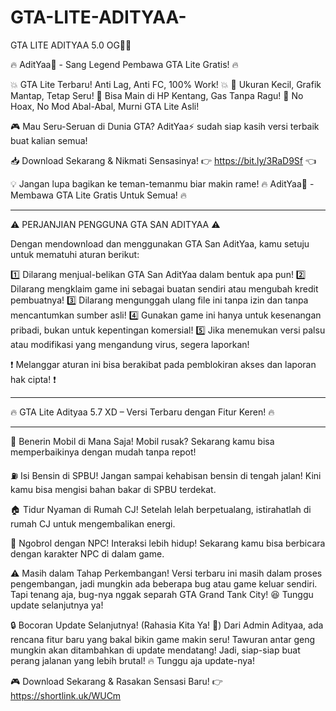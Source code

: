 # GTA-LITE-ADITYAA-
GTA LITE ADITYAA 5.0 OG💯✅

🔥 AditYaa🚀 - Sang Legend Pembawa GTA Lite Gratis! 🔥

💥 GTA Lite Terbaru! Anti Lag, Anti FC, 100% Work! 💥
🔹 Ukuran Kecil, Grafik Mantap, Tetap Seru!
🔹 Bisa Main di HP Kentang, Gas Tanpa Ragu!
🔹 No Hoax, No Mod Abal-Abal, Murni GTA Lite Asli!

🎮 Mau Seru-Seruan di Dunia GTA?
AditYaa⚡ sudah siap kasih versi terbaik buat kalian semua!

📥 Download Sekarang & Nikmati Sensasinya!
👉 https://bit.ly/3RaD9Sf 👈

💡 Jangan lupa bagikan ke teman-temanmu biar makin rame!
🔥 AditYaa🚀 - Membawa GTA Lite Gratis Untuk Semua! 🔥


---

⚠️ PERJANJIAN PENGGUNA GTA SAN ADITYAA ⚠️

Dengan mendownload dan menggunakan GTA San AditYaa, kamu setuju untuk mematuhi aturan berikut:

1️⃣ Dilarang menjual-belikan GTA San AditYaa dalam bentuk apa pun!
2️⃣ Dilarang mengklaim game ini sebagai buatan sendiri atau mengubah kredit pembuatnya!
3️⃣ Dilarang mengunggah ulang file ini tanpa izin dan tanpa mencantumkan sumber asli!
4️⃣ Gunakan game ini hanya untuk kesenangan pribadi, bukan untuk kepentingan komersial!
5️⃣ Jika menemukan versi palsu atau modifikasi yang mengandung virus, segera laporkan!

❗ Melanggar aturan ini bisa berakibat pada pemblokiran akses dan laporan hak cipta! ❗

---

🔥 GTA Lite Adityaa 5.7 XD – Versi Terbaru dengan Fitur Keren! 🔥


---

🚗 Benerin Mobil di Mana Saja! Mobil rusak? Sekarang kamu bisa memperbaikinya dengan mudah tanpa repot!

⛽ Isi Bensin di SPBU! Jangan sampai kehabisan bensin di tengah jalan! Kini kamu bisa mengisi bahan bakar di SPBU terdekat.

🏠 Tidur Nyaman di Rumah CJ! Setelah lelah berpetualang, istirahatlah di rumah CJ untuk mengembalikan energi.

💬 Ngobrol dengan NPC! Interaksi lebih hidup! Sekarang kamu bisa berbicara dengan karakter NPC di dalam game.

⚠️ Masih dalam Tahap Perkembangan!
Versi terbaru ini masih dalam proses pengembangan, jadi mungkin ada beberapa bug atau game keluar sendiri. Tapi tenang aja, bug-nya nggak separah GTA Grand Tank City! 😆 Tunggu update selanjutnya ya!

🔒 Bocoran Update Selanjutnya! (Rahasia Kita Ya! 🤫)
Dari Admin Adityaa, ada rencana fitur baru yang bakal bikin game makin seru! Tawuran antar geng mungkin akan ditambahkan di update mendatang! Jadi, siap-siap buat perang jalanan yang lebih brutal! 🔥 Tunggu aja update-nya!

🎮 Download Sekarang & Rasakan Sensasi Baru!
👉 https://shortlink.uk/WUCm
